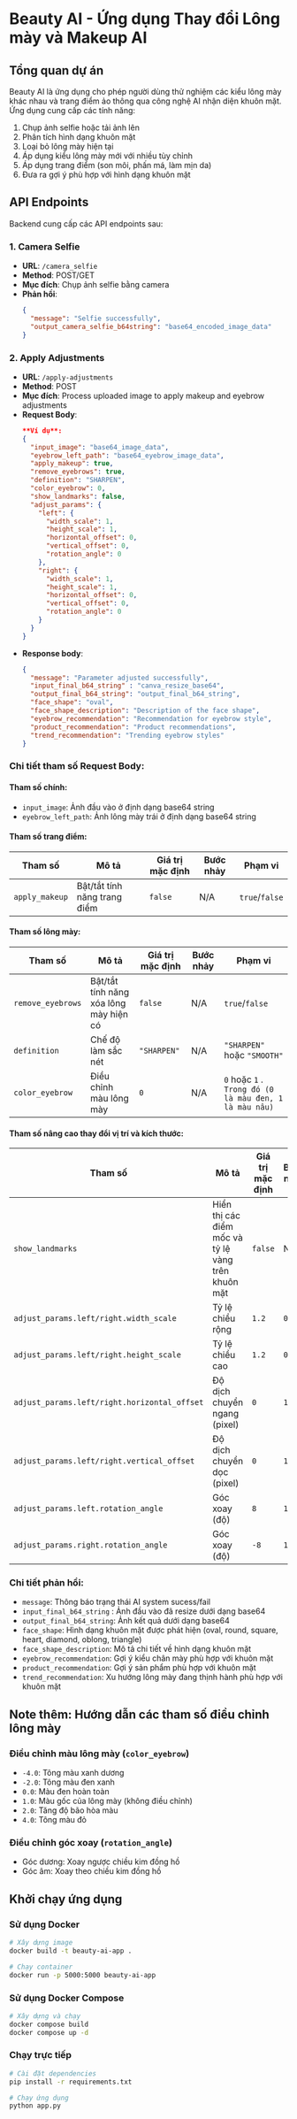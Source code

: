 # Beauty AI - Ứng dụng Thay đổi Lông mày và Makeup AI

## Tổng quan dự án

Beauty AI là ứng dụng cho phép người dùng thử nghiệm các kiểu lông mày khác nhau và trang điểm ảo thông qua công nghệ AI nhận diện khuôn mặt. Ứng dụng cung cấp các tính năng:

1. Chụp ảnh selfie hoặc tải ảnh lên
2. Phân tích hình dạng khuôn mặt
3. Loại bỏ lông mày hiện tại
4. Áp dụng kiểu lông mày mới với nhiều tùy chỉnh
5. Áp dụng trang điểm (son môi, phấn má, làm mịn da)
6. Đưa ra gợi ý phù hợp với hình dạng khuôn mặt

## API Endpoints

Backend cung cấp các API endpoints sau:

### 1. Camera Selfie
- **URL**: `/camera_selfie`
- **Method**: POST/GET
- **Mục đích**: Chụp ảnh selfie bằng camera
- **Phản hồi**: 
  ```json
  {
    "message": "Selfie successfully",
    "output_camera_selfie_b64string": "base64_encoded_image_data"
  }
  ```

### 2. Apply Adjustments
- **URL**: `/apply-adjustments`
- **Method**: POST
- **Mục đích**: Process uploaded image to apply makeup and eyebrow adjustments
- **Request Body**:
  ```json
  **Ví dụ**:
  {
    "input_image": "base64_image_data",
    "eyebrow_left_path": "base64_eyebrow_image_data",
    "apply_makeup": true,
    "remove_eyebrows": true,
    "definition": "SHARPEN",
    "color_eyebrow": 0,
    "show_landmarks": false,
    "adjust_params": {
      "left": {
        "width_scale": 1,
        "height_scale": 1,
        "horizontal_offset": 0,
        "vertical_offset": 0,
        "rotation_angle": 0
      },
      "right": {
        "width_scale": 1,
        "height_scale": 1,
        "horizontal_offset": 0, 
        "vertical_offset": 0,
        "rotation_angle": 0
      }
    }
  }
  ```
- **Response body**:
  ```json
  {
    "message": "Parameter adjusted successfully",
    "input_final_b64_string" : "canva_resize_base64",
    "output_final_b64_string": "output_final_b64_string", 
    "face_shape": "oval",
    "face_shape_description": "Description of the face shape",
    "eyebrow_recommendation": "Recommendation for eyebrow style",
    "product_recommendation": "Product recommendations",
    "trend_recommendation": "Trending eyebrow styles"
  }
  ```

### Chi tiết tham số Request Body:

#### Tham số chính:
- `input_image`: Ảnh đầu vào ở định dạng base64 string
- `eyebrow_left_path`: Ảnh lông mày trái ở định dạng base64 string

#### Tham số trang điểm:
| Tham số | Mô tả | Giá trị mặc định | Bước nhảy | Phạm vi |
|---------|-------|-----------------|-----------|---------|
| `apply_makeup` | Bật/tắt tính năng trang điểm | `false` | N/A | `true`/`false` |

#### Tham số lông mày:
| Tham số | Mô tả | Giá trị mặc định | Bước nhảy | Phạm vi |
|---------|-------|-----------------|-----------|---------|
| `remove_eyebrows` | Bật/tắt tính năng xóa lông mày hiện có | `false` | N/A | `true`/`false` |
| `definition` | Chế độ làm sắc nét | `"SHARPEN"` | N/A | `"SHARPEN"` hoặc `"SMOOTH"` |
| `color_eyebrow` | Điều chỉnh màu lông mày | `0` | N/A | `0` hoặc `1` . `Trong đó (0 là màu đen, 1 là màu nâu)`|

#### Tham số nâng cao thay đổi vị trí và kích thước:
| Tham số | Mô tả | Giá trị mặc định | Bước nhảy | Phạm vi |
|---------|-------|-----------------|-----------|---------|
| `show_landmarks` | Hiển thị các điểm mốc và tỷ lệ vàng trên khuôn mặt | `false` | N/A | `true`/`false` |
| `adjust_params.left/right.width_scale` | Tỷ lệ chiều rộng | `1.2` | `0.1` | `0.5` đến `2.0` |
| `adjust_params.left/right.height_scale` | Tỷ lệ chiều cao | `1.2` | `0.1` | `0.5` đến `2.0` |
| `adjust_params.left/right.horizontal_offset` | Độ dịch chuyển ngang (pixel) | `0` | `1` | `-50` đến `50` |
| `adjust_params.left/right.vertical_offset` | Độ dịch chuyển dọc (pixel) | `0` | `1` | `-50` đến `50` |
| `adjust_params.left.rotation_angle` | Góc xoay (độ) | `8` | `1` | `-45` đến `45` |
| `adjust_params.right.rotation_angle` | Góc xoay (độ) | `-8` | `1` | `-45` đến `45` |


### Chi tiết phản hồi:

- `message`: Thông báo trạng thái AI system sucess/fail
- `input_final_b64_string` :  Ảnh đầu vào đã resize dưới dạng base64 
- `output_final_b64_string`: Ảnh kết quả dưới dạng base64 
- `face_shape`: Hình dạng khuôn mặt được phát hiện (oval, round, square, heart, diamond, oblong, triangle)
- `face_shape_description`: Mô tả chi tiết về hình dạng khuôn mặt
- `eyebrow_recommendation`: Gợi ý kiểu chân mày phù hợp với khuôn mặt
- `product_recommendation`: Gợi ý sản phẩm phù hợp với khuôn mặt
- `trend_recommendation`: Xu hướng lông mày đang thịnh hành phù hợp với khuôn mặt


## Note thêm: Hướng dẫn các tham số điều chỉnh lông mày

### Điều chỉnh màu lông mày (`color_eyebrow`)
- `-4.0`: Tông màu xanh dương
- `-2.0`: Tông màu đen xanh
- `0.0`: Màu đen hoàn toàn
- `1.0`: Màu gốc của lông mày (không điều chỉnh)
- `2.0`: Tăng độ bão hòa màu
- `4.0`: Tông màu đỏ

### Điều chỉnh góc xoay (`rotation_angle`)
- Góc dương: Xoay ngược chiều kim đồng hồ
- Góc âm: Xoay theo chiều kim đồng hồ


## Khởi chạy ứng dụng

### Sử dụng Docker
```bash
# Xây dựng image
docker build -t beauty-ai-app .

# Chạy container
docker run -p 5000:5000 beauty-ai-app
```

### Sử dụng Docker Compose
```bash
# Xây dựng và chạy
docker compose build
docker compose up -d
```

### Chạy trực tiếp
```bash
# Cài đặt dependencies
pip install -r requirements.txt

# Chạy ứng dụng
python app.py
```

